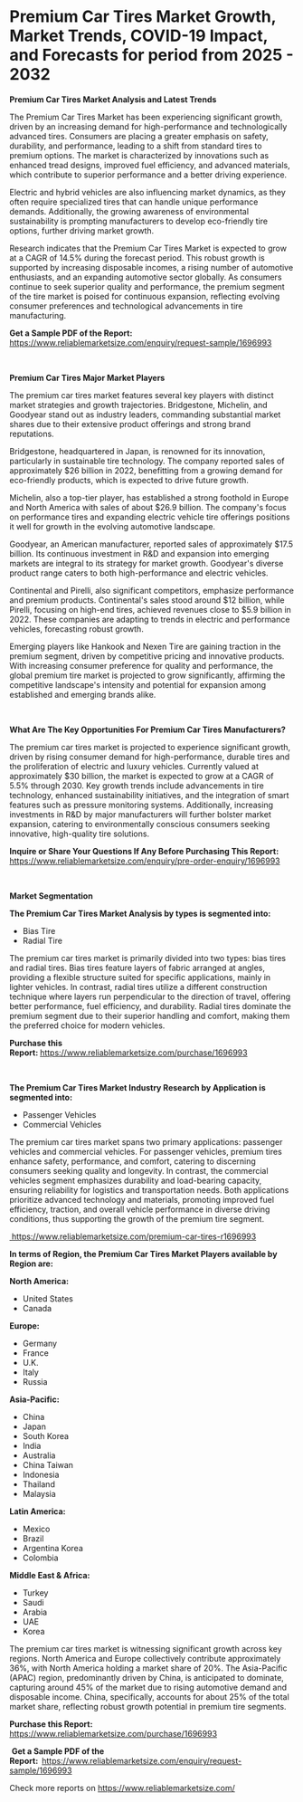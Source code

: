 <p><h1>Premium Car Tires Market Growth, Market Trends, COVID-19 Impact, and Forecasts for period from 2025 - 2032</h1></p><p><strong>Premium Car Tires Market Analysis and Latest Trends</strong></p>
<p><p>The Premium Car Tires Market has been experiencing significant growth, driven by an increasing demand for high-performance and technologically advanced tires. Consumers are placing a greater emphasis on safety, durability, and performance, leading to a shift from standard tires to premium options. The market is characterized by innovations such as enhanced tread designs, improved fuel efficiency, and advanced materials, which contribute to superior performance and a better driving experience.</p><p>Electric and hybrid vehicles are also influencing market dynamics, as they often require specialized tires that can handle unique performance demands. Additionally, the growing awareness of environmental sustainability is prompting manufacturers to develop eco-friendly tire options, further driving market growth. </p><p>Research indicates that the Premium Car Tires Market is expected to grow at a CAGR of 14.5% during the forecast period. This robust growth is supported by increasing disposable incomes, a rising number of automotive enthusiasts, and an expanding automotive sector globally. As consumers continue to seek superior quality and performance, the premium segment of the tire market is poised for continuous expansion, reflecting evolving consumer preferences and technological advancements in tire manufacturing.</p></p>
<p><strong>Get a Sample PDF of the Report:&nbsp;</strong> <a href="https://www.reliablemarketsize.com/enquiry/request-sample/1696993?utm_campaign=1884&utm_medium=2&utm_source=Github&utm_content=ia&utm_term=08012025&utm_id=premium-car-tires">https://www.reliablemarketsize.com/enquiry/request-sample/1696993</a></p>
<p>&nbsp;</p>
<p><strong>Premium Car Tires Major Market Players</strong></p>
<p><p>The premium car tires market features several key players with distinct market strategies and growth trajectories. Bridgestone, Michelin, and Goodyear stand out as industry leaders, commanding substantial market shares due to their extensive product offerings and strong brand reputations. </p><p>Bridgestone, headquartered in Japan, is renowned for its innovation, particularly in sustainable tire technology. The company reported sales of approximately $26 billion in 2022, benefitting from a growing demand for eco-friendly products, which is expected to drive future growth.</p><p>Michelin, also a top-tier player, has established a strong foothold in Europe and North America with sales of about $26.9 billion. The company's focus on performance tires and expanding electric vehicle tire offerings positions it well for growth in the evolving automotive landscape.</p><p>Goodyear, an American manufacturer, reported sales of approximately $17.5 billion. Its continuous investment in R&D and expansion into emerging markets are integral to its strategy for market growth. Goodyear's diverse product range caters to both high-performance and electric vehicles.</p><p>Continental and Pirelli, also significant competitors, emphasize performance and premium products. Continental's sales stood around $12 billion, while Pirelli, focusing on high-end tires, achieved revenues close to $5.9 billion in 2022. These companies are adapting to trends in electric and performance vehicles, forecasting robust growth.</p><p>Emerging players like Hankook and Nexen Tire are gaining traction in the premium segment, driven by competitive pricing and innovative products. With increasing consumer preference for quality and performance, the global premium tire market is projected to grow significantly, affirming the competitive landscape's intensity and potential for expansion among established and emerging brands alike.</p></p>
<p>&nbsp;</p>
<p><strong>What Are The Key Opportunities For Premium Car Tires Manufacturers?</strong></p>
<p><p>The premium car tires market is projected to experience significant growth, driven by rising consumer demand for high-performance, durable tires and the proliferation of electric and luxury vehicles. Currently valued at approximately $30 billion, the market is expected to grow at a CAGR of 5.5% through 2030. Key growth trends include advancements in tire technology, enhanced sustainability initiatives, and the integration of smart features such as pressure monitoring systems. Additionally, increasing investments in R&D by major manufacturers will further bolster market expansion, catering to environmentally conscious consumers seeking innovative, high-quality tire solutions.</p></p>
<p><strong>Inquire or Share Your Questions If Any Before Purchasing This Report:</strong> <a href="https://www.reliablemarketsize.com/enquiry/pre-order-enquiry/1696993?utm_campaign=1884&utm_medium=2&utm_source=Github&utm_content=ia&utm_term=08012025&utm_id=premium-car-tires">https://www.reliablemarketsize.com/enquiry/pre-order-enquiry/1696993</a></p>
<p>&nbsp;</p>
<p><strong>Market Segmentation</strong></p>
<p><strong>The Premium Car Tires Market Analysis by types is segmented into:</strong></p>
<p><ul><li>Bias Tire</li><li>Radial Tire</li></ul></p>
<p><p>The premium car tires market is primarily divided into two types: bias tires and radial tires. Bias tires feature layers of fabric arranged at angles, providing a flexible structure suited for specific applications, mainly in lighter vehicles. In contrast, radial tires utilize a different construction technique where layers run perpendicular to the direction of travel, offering better performance, fuel efficiency, and durability. Radial tires dominate the premium segment due to their superior handling and comfort, making them the preferred choice for modern vehicles.</p></p>
<p><strong>Purchase this Report:&nbsp;</strong><a href="https://www.reliablemarketsize.com/purchase/1696993?utm_campaign=1884&utm_medium=2&utm_source=Github&utm_content=ia&utm_term=08012025&utm_id=premium-car-tires">https://www.reliablemarketsize.com/purchase/1696993</a></p>
<p>&nbsp;</p>
<p><strong>The Premium Car Tires Market Industry Research by Application is segmented into:</strong></p>
<p><ul><li>Passenger Vehicles</li><li>Commercial Vehicles</li></ul></p>
<p><p>The premium car tires market spans two primary applications: passenger vehicles and commercial vehicles. For passenger vehicles, premium tires enhance safety, performance, and comfort, catering to discerning consumers seeking quality and longevity. In contrast, the commercial vehicles segment emphasizes durability and load-bearing capacity, ensuring reliability for logistics and transportation needs. Both applications prioritize advanced technology and materials, promoting improved fuel efficiency, traction, and overall vehicle performance in diverse driving conditions, thus supporting the growth of the premium tire segment.</p></p>
<p><a href="https://www.reliablemarketsize.com/premium-car-tires-r1696993?utm_campaign=1884&utm_medium=2&utm_source=Github&utm_content=ia&utm_term=08012025&utm_id=premium-car-tires">&nbsp;https://www.reliablemarketsize.com/premium-car-tires-r1696993</a></p>
<p><strong>In terms of Region, the Premium Car Tires Market Players available by Region are:</strong></p>
<p>
    <p> <strong> North America: </strong>
        <ul>
            <li>United States</li>
            <li>Canada</li>
        </ul>
        </p> 
    <p> <strong> Europe: </strong>
        <ul>
            <li>Germany</li>
            <li>France</li>
            <li>U.K.</li>
            <li>Italy</li>
            <li>Russia</li>
        </ul>
        </p> 
    <p> <strong> Asia-Pacific: </strong>
        <ul>
            <li>China</li>
            <li>Japan</li>
            <li>South Korea</li>
            <li>India</li>
            <li>Australia</li>
            <li>China Taiwan</li>
            <li>Indonesia</li>
            <li>Thailand</li>
            <li>Malaysia</li>
        </ul>
        </p> 
    <p> <strong> Latin America: </strong>
        <ul>
            <li>Mexico</li>
            <li>Brazil</li>
            <li>Argentina Korea</li>
            <li>Colombia</li>
        </ul>
        </p> 
    <p> <strong> Middle East & Africa: </strong>
        <ul>
            <li>Turkey</li>
            <li>Saudi</li>
            <li>Arabia</li>
            <li>UAE</li>
            <li>Korea</li>
        </ul>
    </p>
    </p>
<p><p>The premium car tires market is witnessing significant growth across key regions. North America and Europe collectively contribute approximately 36%, with North America holding a market share of 20%. The Asia-Pacific (APAC) region, predominantly driven by China, is anticipated to dominate, capturing around 45% of the market due to rising automotive demand and disposable income. China, specifically, accounts for about 25% of the total market share, reflecting robust growth potential in premium tire segments.</p></p>
<p><strong>Purchase this Report: </strong><a href="https://www.reliablemarketsize.com/purchase/1696993?utm_campaign=1884&utm_medium=2&utm_source=Github&utm_content=ia&utm_term=08012025&utm_id=premium-car-tires">https://www.reliablemarketsize.com/purchase/1696993</a></p>
<p>&nbsp;<strong>Get a Sample PDF of the Report:&nbsp;&nbsp;</strong><a href="https://www.reliablemarketsize.com/enquiry/request-sample/1696993?utm_campaign=1884&utm_medium=2&utm_source=Github&utm_content=ia&utm_term=08012025&utm_id=premium-car-tires">https://www.reliablemarketsize.com/enquiry/request-sample/1696993</a></p>
<p><strong></strong></p>
<p>Check more reports on <a href="https://www.reliablemarketsize.com/?utm_campaign=1884&utm_medium=2&utm_source=Github&utm_content=ia&utm_term=08012025&utm_id=premium-car-tires">https://www.reliablemarketsize.com/</a></p>